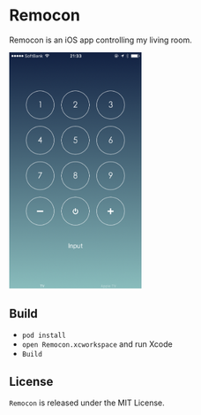 # Remocon
Remocon is an iOS app controlling my living room.

<img src="./capture.png" width="240" />


## Build
- `pod install`
- `open Remocon.xcworkspace` and run Xcode
- `Build`

## License
`Remocon` is released under the MIT License.

